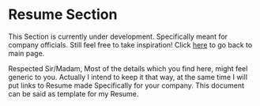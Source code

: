 # Resume Section

This Section is currently under development. Specifically meant for company officials.
Still feel free to take inspiration!
Click [here](README.md) to go back to main page.

Respected Sir/Madam,
Most of the details which you find here, might feel generic to you. Actually I intend to keep it that way, at the same time I will put links to Resume made Specifically for your company. This document can be said as template for my Resume.

